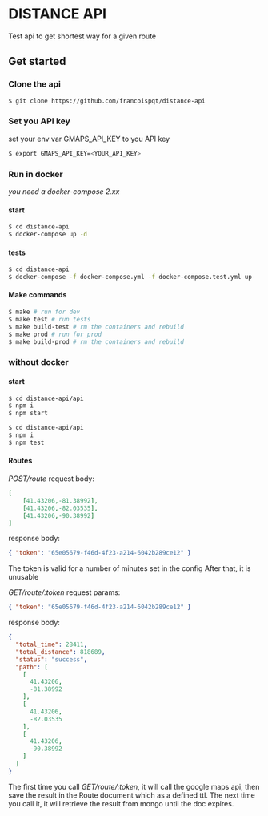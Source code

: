 # DISTANCE API
Test api to get shortest way for a given route

## Get started
### Clone the api
```bash
$ git clone https://github.com/francoispqt/distance-api
```

### Set you API key
set your env var GMAPS_API_KEY to you API key
```bash
$ export GMAPS_API_KEY=<YOUR_API_KEY>
```

### Run in docker
*you need a docker-compose 2.xx*
#### start
```bash
$ cd distance-api
$ docker-compose up -d
```

#### tests
```bash
$ cd distance-api
$ docker-compose -f docker-compose.yml -f docker-compose.test.yml up
```

#### Make commands
```bash
$ make # run for dev 
$ make test # run tests
$ make build-test # rm the containers and rebuild
$ make prod # run for prod
$ make build-prod # rm the containers and rebuild
```

### without docker
#### start
```bash
$ cd distance-api/api
$ npm i
$ npm start
```

```bash
$ cd distance-api/api
$ npm i
$ npm test
```

#### Routes
*POST/route*
request body: 
```json
[
    [41.43206,-81.38992],
    [41.43206,-82.03535],
    [41.43206,-90.38992]
]
```
response body:
```json
{ "token": "65e05679-f46d-4f23-a214-6042b289ce12" }
```

The token is valid for a number of minutes set in the config
After that, it is unusable

*GET/route/:token*
request params: 
```json
{ "token": "65e05679-f46d-4f23-a214-6042b289ce12" }
```
response body:
```json
{
  "total_time": 28411,
  "total_distance": 818689,
  "status": "success",
  "path": [
    [
      41.43206,
      -81.38992
    ],
    [
      41.43206,
      -82.03535
    ],
    [
      41.43206,
      -90.38992
    ]
  ]
}
```
The first time you call *GET/route/:token*, it will call the google maps api, then save the result in the Route document which as a defined ttl. The next time you call it, it will retrieve the result from mongo until the doc expires.